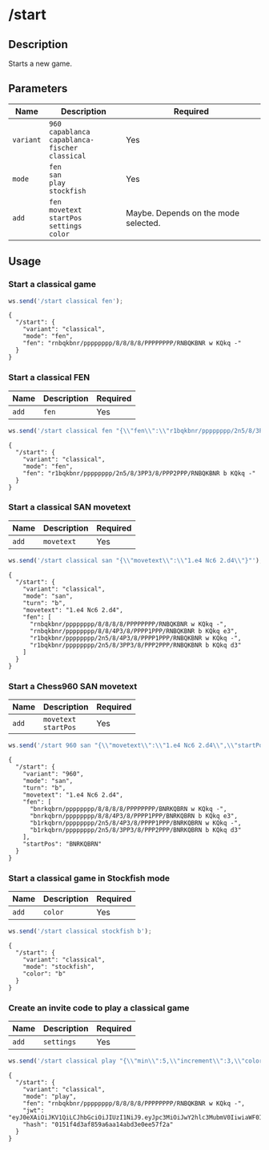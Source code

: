 # /start

## Description

Starts a new game.

## Parameters

| Name | Description | Required |
| ---- | ----------- | -------- |
| `variant` | `960`<br/>`capablanca`<br/>`capablanca-fischer`<br/>`classical` | Yes |
| `mode` | `fen`<br/>`san`<br/>`play`<br/>`stockfish` | Yes |
| `add` | `fen`<br/>`movetext`<br/>`startPos`<br/>`settings`<br/>`color` | Maybe. Depends on the mode selected. |

## Usage

### Start a classical game

```js
ws.send('/start classical fen');
```

```text
{
  "/start": {
    "variant": "classical",
    "mode": "fen",
    "fen": "rnbqkbnr/pppppppp/8/8/8/8/PPPPPPPP/RNBQKBNR w KQkq -"
  }
}
```

### Start a classical FEN

| Name | Description | Required |
| ---- | ----------- | -------- |
| `add` | `fen` | Yes |

```js
ws.send('/start classical fen "{\\"fen\\":\\"r1bqkbnr/pppppppp/2n5/8/3PP3/8/PPP2PPP/RNBQKBNR b KQkq d3\\"}"');
```

```text
{
  "/start": {
    "variant": "classical",
    "mode": "fen",
    "fen": "r1bqkbnr/pppppppp/2n5/8/3PP3/8/PPP2PPP/RNBQKBNR b KQkq -"
  }
}
```

### Start a classical SAN movetext

| Name | Description | Required |
| ---- | ----------- | -------- |
| `add` | `movetext` | Yes |

```js
ws.send('/start classical san "{\\"movetext\\":\\"1.e4 Nc6 2.d4\\"}"');
```

```text
{
  "/start": {
    "variant": "classical",
    "mode": "san",
    "turn": "b",
    "movetext": "1.e4 Nc6 2.d4",
    "fen": [
      "rnbqkbnr/pppppppp/8/8/8/8/PPPPPPPP/RNBQKBNR w KQkq -",
      "rnbqkbnr/pppppppp/8/8/4P3/8/PPPP1PPP/RNBQKBNR b KQkq e3",
      "r1bqkbnr/pppppppp/2n5/8/4P3/8/PPPP1PPP/RNBQKBNR w KQkq -",
      "r1bqkbnr/pppppppp/2n5/8/3PP3/8/PPP2PPP/RNBQKBNR b KQkq d3"
    ]
  }
}
```

### Start a Chess960 SAN movetext

| Name | Description | Required |
| ---- | ----------- | -------- |
| `add` | `movetext`<br/>`startPos` | Yes |

```js
ws.send('/start 960 san "{\\"movetext\\":\\"1.e4 Nc6 2.d4\\",\\"startPos\\":\\"BNRKQBRN\\"}"');
```

```text
{
  "/start": {
    "variant": "960",
    "mode": "san",
    "turn": "b",
    "movetext": "1.e4 Nc6 2.d4",
    "fen": [
      "bnrkqbrn/pppppppp/8/8/8/8/PPPPPPPP/BNRKQBRN w KQkq -",
      "bnrkqbrn/pppppppp/8/8/4P3/8/PPPP1PPP/BNRKQBRN b KQkq e3",
      "b1rkqbrn/pppppppp/2n5/8/4P3/8/PPPP1PPP/BNRKQBRN w KQkq -",
      "b1rkqbrn/pppppppp/2n5/8/3PP3/8/PPP2PPP/BNRKQBRN b KQkq d3"
    ],
    "startPos": "BNRKQBRN"
  }
}
```

### Start a classical game in Stockfish mode

| Name | Description | Required |
| ---- | ----------- | -------- |
| `add` | `color` | Yes |

```js
ws.send('/start classical stockfish b');
```

```text
{
  "/start": {
    "variant": "classical",
    "mode": "stockfish",
    "color": "b"
  }
}
```

### Create an invite code to play a classical game

| Name | Description | Required |
| ---- | ----------- | -------- |
| `add` | `settings` | Yes |

```js
ws.send('/start classical play "{\\"min\\":5,\\"increment\\":3,\\"color\\":\\"w\\",\\"submode\\":\\"friend\\"}"');
```

```text
{
  "/start": {
    "variant": "classical",
    "mode": "play",
    "fen": "rnbqkbnr/pppppppp/8/8/8/8/PPPPPPPP/RNBQKBNR w KQkq -",
    "jwt": "eyJ0eXAiOiJKV1QiLCJhbGciOiJIUzI1NiJ9.eyJpc3MiOiJwY2hlc3MubmV0IiwiaWF0IjoxNjkzOTI5MDUzLCJleHAiOjE2OTM5MzI2NTMsInZhcmlhbnQiOiJjbGFzc2ljYWwiLCJzdWJtb2RlIjoiZnJpZW5kIiwiY29sb3IiOiJ3IiwibWluIjo1LCJpbmNyZW1lbnQiOjMsImZlbiI6InJuYnFrYm5yL3BwcHBwcHBwLzgvOC84LzgvUFBQUFBQUFAvUk5CUUtCTlIgdyBLUWtxIC0ifQ.1rdf1MMR3vsYMDYZ0LroMlTbYRFp3j1ctd1lshW0XV4",
    "hash": "0151f4d3af859a6aa14abd3e0ee57f2a"
  }
}
```
